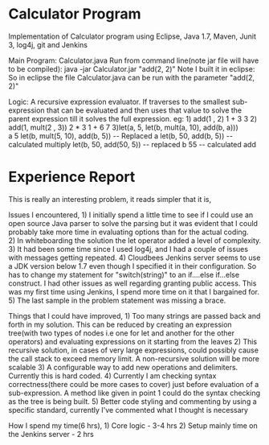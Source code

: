 Calculator Program
=====================
Implementation of Calculator program using Eclipse, Java 1.7, Maven, Junit 3, log4j, git and Jenkins

Main Program: Calculator.java
Run from command line(note jar file will have to be compiled): java -jar Calculator.jar "add(2, 2)"
Note I built it in eclipse: So in eclipse the file Calculator.java can be run with the parameter "add(2, 2)"


Logic: A recursive expression evaluator. If traverses to the smallest sub-expression that can be evaluated and then uses that value to solve the parent expression till it solves the full expression.
eg:  1) add(1    ,    2)
            1    +    3
                 3
     2) add(1,      mult(2   ,    3))
                         2   *    3
            1     +          6
                  7
     3)let(a,               5,            let(b, mult(a, 10), add(b, a)))            
           a				5			  let(b, mult(5, 10), add(b, 5))            -- Replaced a
           								  let(b, 50, add(b, 5))						-- calculated multiply
           								  let(b, 50, add(50, 5))					-- replaced b
           											55								-- calculated add	

Experience Report
=====================

This is really an interesting problem, it reads simpler that it is,  

Issues I encountered,
	1) I initially spend a little time to see if I could use an open source Java parser to solve the parsing but it was evident that I could probably take more time in evaluating options than for the actual coding. 	
	2) In whiteboarding the solution the let operator added a level of complexity. 
	3) It had been some time since I used log4j, and I had a couple of issues with messages getting repeated. 
	4) Cloudbees Jenkins server seems to use a JDK version below 1.7 even though I specified it in their configuration. So has to change my statement for "switch(string)" to an 	if....else if...else construct. I had other issues as well regarding granting public access. This was my first time using Jenkins, I spend more time on it that I bargained for.
	5) The last sample in the problem statement was missing a brace.

Things that I could have improved,
	1) Too many strings are passed back and forth in my solution. This can be reduced by creating an expression tree(with two types of nodes i.e one for let and another for the other operators) and evaluating expressions on it starting from the leaves	
	2) This recursive solution, in cases of very large expressions, could possibly cause the call stack to exceed memory limit. A non-recursive solution will be more scalable
 	3) A configurable way to add new operations and delimiters. Currently this is hard coded.
 	4) Currently I am checking syntax correctness(there could be more cases to cover) just before evaluation of a sub-expression. A method like given in point 1 could do the syntax checking as	the tree is being built. 
 	5) Better code styling and commenting by using a specific standard, currently I've commented what I thought is necessary

How I spend my time(6 hrs),
	1) Core logic - 3-4 hrs
	2) Setup mainly time on the Jenkins server - 2 hrs  	